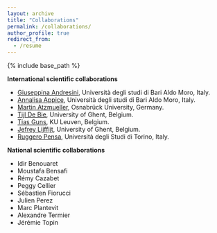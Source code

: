 ```yaml
---
layout: archive
title: "Collaborations"
permalink: /collaborations/
author_profile: true
redirect_from:
  - /resume
---
```


{% include base_path %}

**International scientific collaborations**
* <a href="https://kdde.di.uniba.it/people/giuseppina-andresini/">Giuseppina Andresini</a>, Università degli studi di Bari Aldo Moro, Italy.
* <a href="https://kdde.di.uniba.it/people/annalisa-appice/">Annalisa Appice</a>, Università degli studi di Bari Aldo Moro, Italy.
* <a href="https://martin.atzmueller.net/">Martin Atzmueller</a>, Osnabrück University, Germany.
* <a href="https://ai.ugent.be/people/TijlDeBie.en.html">Tijl De Bie</a>, University of Ghent, Belgium.
* <a href="https://people.cs.kuleuven.be/~tias.guns/">Tias Guns</a>, KU Leuven, Belgium.
* <a href="https://research.ugent.be/web/person/jefrey-lijffijt-0/en">Jefrey Lijffijt</a>, University of Ghent, Belgium.
* <a href="http://www.di.unito.it/~pensa/">Ruggero Pensa</a>, Università degli Studi di Torino, Italy.
  

**National scientific collaborations**
* Idir Benouaret
* Moustafa Bensafi
* Rémy Cazabet
* Peggy Cellier
* Sébastien Fiorucci
* Julien Perez
* Marc Plantevit
* Alexandre Termier
* Jérémie Topin
